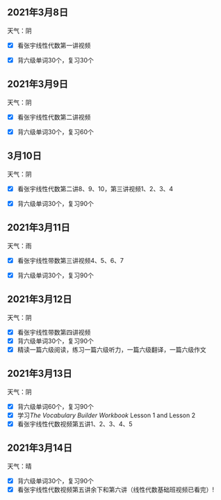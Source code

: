 ## 2021年3月8日

天气：阴

- [x] 看张宇线性代数第一讲视频

- [x] 背六级单词30个，复习30个

## 2021年3月9日

天气：阴

- [x] 看张宇线性代数第二讲视频

- [x] 背六级单词30个，复习60个

## 3月10日

天气：阴

- [x] 看张宇线性代数第二讲8、9、10，第三讲视频1、2、3、4

- [x] 背六级单词30个，复习90个

## 2021年3月11日

天气：雨

- [x] 看张宇线性带数第三讲视频4、5、6、7

- [x] 背六级单词30个，复习90个

## 2021年3月12日

天气：阴

- [x] 看张宇线性带数第四讲视频
- [x] 背六级单词30个，复习90个
- [x] 精读一篇六级阅读，练习一篇六级听力，一篇六级翻译，一篇六级作文

## 2021年3月13日

天气：阴

- [x] 背六级单词60个，复习90个
- [x] 学习*The Vocabulary Builder Workbook* Lesson 1 and Lesson 2
- [x] 看张宇线性代数视频第五讲1、2、3、4、5

## 2021年3月14日

天气：晴

- [x] 背六级单词30个，复习90个
- [x] 看张宇线性代数视频第五讲余下和第六讲（线性代数基础班视频已看完）!
